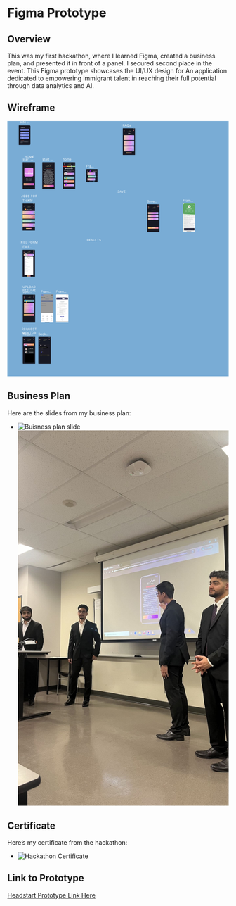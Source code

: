 # Figma Prototype

## Overview
This was my first hackathon, where I learned Figma, created a business plan, and presented it in front of a panel. I secured second place in the event. This Figma prototype showcases the UI/UX design for An application dedicated to empowering immigrant talent in reaching their full potential through data analytics and AI.

## Wireframe
![Wireframe](WireFrame.png) 

## Business Plan
Here are the slides from my business plan:
- ![Buisness plan slide ](https://www.canva.com/design/DAF_f2maLeg/EtrGX4N8Hxt7ScsA8f8wgA/view?utm_content=DAF_f2maLeg&utm_campaign=designshare&utm_medium=link2&utm_source=uniquelinks&utlId=h5cbc0ab415)
![Presentation](1715802275301-1.jpg) 

## Certificate
Here’s my certificate from the hackathon:
- ![Hackathon Certificate](Vishv_raval.jpeg)  

## Link to Prototype
[Headstart Prototype Link Here](https://www.figma.com/proto/cr9EGc3cyrNPc7galadGhD/Headstart-(Copy)?node-id=592-624&t=sgw1fwNVD8OLQb5U-1)
